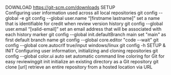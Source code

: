 DOWNLOAD
https://git-scm.com/downloads
SETUP							
Configuring user information used across all local repositories
git config --global -e
git config --global user.name “[firstname lastname]”	set a name that is identifiable for credit when review version history
git config --global user.email “[valid-email]”		    set an email address that will be associated with each history marker
git config --global init.defaultBranch main		        set "main" as first default branch name 
git config --global core.editor "code --wait" 
git config --global core.autocrlf true/input            windows/linux
git config -h
SETUP & INIT
Configuring user information, initializing and cloning repositories
git config --global color.ui auto			set automatic command line coloring for Git for easy reviewinggit init 		initialize an existing directory as a Git repository
git clone [url]						retrieve an entire repository from a hosted location via URL
